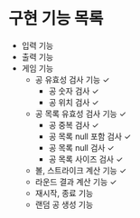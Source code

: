 # 구현 기능 목록

- 입력 기능
- 출력 기능
- 게임 기능
    - 공 유효성 검사 기능 ✓
      - 공 숫자 검사 ✓
      - 공 위치 검사 ✓
    - 공 목록 유효성 검사 기능 ✓
      - 공 중복 검사 ✓
      - 공 목록 null 포함 검사 ✓
      - 공 목록 null 검사 ✓
      - 공 목록 사이즈 검사 ✓
    - 볼, 스트라이크 계산 기능 ✓
    - 라운드 결과 계산 기능 ✓
    - 재시작, 종료 기능
    - 랜덤 공 생성 기능
